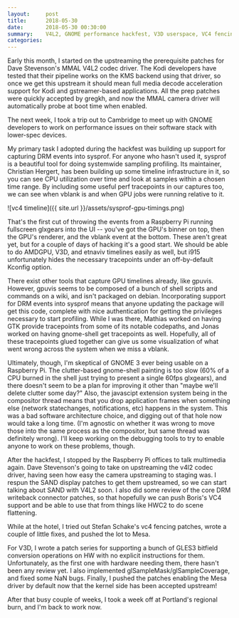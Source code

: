 ```yaml
---
layout:     post
title:      2018-05-30
date:       2018-05-30 00:30:00
summary:    V4L2, GNOME performance hackfest, V3D userspace, VC4 fencing
categories: 
---
```


Early this month, I started on the upstreaming the prerequisite
patches for Dave Stevenson's MMAL V4L2 codec driver.  The Kodi
developers have tested that their pipeline works on the KMS backend
using that driver, so once we get this upstream it should mean full
media decode acceleration support for Kodi and gstreamer-based
applications.  All the prep patches were quickly accepted by gregkh,
and now the MMAL camera driver will automatically probe at boot time
when enabled.

The next week, I took a trip out to Cambridge to meet up with GNOME
developers to work on performance issues on their software stack with
lower-spec devices.

My primary task I adopted during the hackfest was building up support
for capturing DRM events into sysprof.  For anyone who hasn't used it,
sysprof is a beautiful tool for doing systemwide sampling profiling.
Its maintainer, Christian Hergert, has been building up some timeline
infrastructure in it, so you can see CPU utilization over time and
look at samples within a chosen time range.  By including some useful
perf tracepoints in our captures too, we can see when vblank is and
when GPU jobs were running relative to it.

![vc4 timeline]({{ site.url }}/assets/sysprof-gpu-timings.png)

That's the first cut of throwing the events from a Raspberry Pi
running fullscreen glxgears into the UI -- you've got the GPU's binner
on top, then the GPU's renderer, and the vblank event at the bottom.
These aren't great yet, but for a couple of days of hacking it's a
good start.  We should be able to do AMDGPU, V3D, and etnaviv
timelines easily as well, but i915 unfortunately hides the necessary
tracepoints under an off-by-default Kconfig option.

There exist other tools that capture GPU timelines already, like
gpuvis.  However, gpuvis seems to be composed of a bunch of shell
scripts and commands on a wiki, and isn't packaged on debian.
Incorporating support for DRM events into sysprof means that anyone
updating the package will get this code, complete with nice
authentication for getting the privileges necessary to start
profiling.  While I was there, Mathias worked on having GTK provide
tracepoints from some of its notable codepaths, and Jonas worked on
having gnome-shell get tracepoints as well.  Hopefully, all of these
tracepoints glued together can give us some visualization of what went
wrong across the system when we miss a vblank.

Ultimately, though, I'm skeptical of GNOME 3 ever being usable on a
Raspberry Pi.  The clutter-based gnome-shell painting is too slow (60%
of a CPU burned in the shell just trying to present a single 60fps
glxgears), and there doesn't seem to be a plan for improving it other
than "maybe we'll delete clutter some day?"  Also, the javascipt
extension system being in the compositor thread means that you drop
application frames when something else (network statechanges,
notifications, etc) happens in the system.  This was a bad software
architecture choice, and digging out of that hole now would take a
long time.  (I'm agnostic on whether it was wrong to move those into
the same process as the compositor, but same thread was definitely
wrong).  I'll keep working on the debugging tools to try to enable
anyone to work on these problems, though.

After the hackfest, I stopped by the Raspberry Pi offices to talk
multimedia again.  Dave Stevenson's going to take on upstreaming the
v4l2 codec driver, having seen how easy the camera upstreaming to
staging was.  I respun the SAND display patches to get them
upstreamed, so we can start talking about SAND with V4L2 soon.  I also
did some review of the core DRM writeback connector patches, so that
hopefully we can push Boris's VC4 support and be able to use that from
things like HWC2 to do scene flattening.

While at the hotel, I tried out Stefan Schake's vc4 fencing patches,
wrote a couple of little fixes, and pushed the lot to Mesa.

For V3D, I wrote a patch series for supporting a bunch of GLES3
bitfield conversion operations on HW with no explicit instructions for
them.  Unfortunately, as the first one with hardware needing them,
there hasn't been any review yet.  I also implemented
glSampleMask/glSampleCoverage, and fixed some NaN bugs.  Finally, I
pushed the patches enabling the Mesa driver by default now that the
kernel side has been accepted upstream!

After that busy couple of weeks, I took a week off at Portland's
regional burn, and I'm back to work now.
